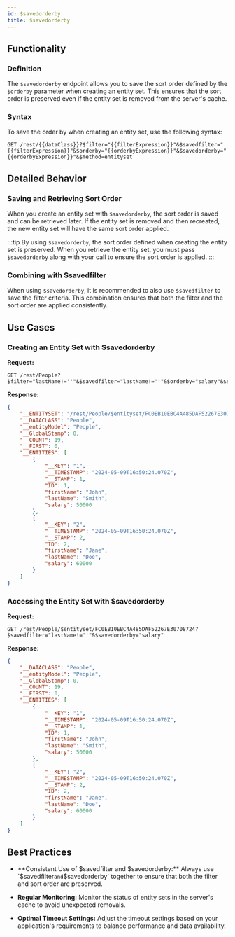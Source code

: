 ```yaml
---
id: $savedorderby
title: $savedorderby 
---
```



## Functionality

### Definition

The `$savedorderby` endpoint allows you to save the sort order defined by the `$orderby` parameter when creating an entity set. This ensures that the sort order is preserved even if the entity set is removed from the server's cache.

### Syntax

To save the order by when creating an entity set, use the following syntax:

```
GET /rest/{{dataClass}}?$filter="{{filterExpression}}"&$savedfilter="{{filterExpression}}"&$orderby="{{orderbyExpression}}"&$savedorderby="{{orderbyExpression}}"&$method=entityset
```



## Detailed Behavior

### Saving and Retrieving Sort Order

When you create an entity set with `$savedorderby`, the sort order is saved and can be retrieved later. If the entity set is removed and then recreated, the new entity set will have the same sort order applied.

:::tip
By using `$savedorderby`, the sort order defined when creating the entity set is preserved. When you retrieve the entity set, you must pass `$savedorderby` along with your call to ensure the sort order is applied.
:::

### Combining with $savedfilter

When using `$savedorderby`, it is recommended to also use `$savedfilter` to save the filter criteria. This combination ensures that both the filter and the sort order are applied consistently.



## Use Cases

### Creating an Entity Set with $savedorderby

**Request:**

```
GET /rest/People?$filter="lastName!=''"&$savedfilter="lastName!=''"&$orderby="salary"&$savedorderby="salary"&$method=entityset
```

**Response:**

```json
{
    "__ENTITYSET": "/rest/People/$entityset/FC0EB10EBC4A485DAF52267E30708724",
    "__DATACLASS": "People",
    "__entityModel": "People",
    "__GlobalStamp": 0,
    "__COUNT": 19,
    "__FIRST": 0,
    "__ENTITIES": [
        {
            "__KEY": "1",
            "__TIMESTAMP": "2024-05-09T16:50:24.070Z",
            "__STAMP": 1,
            "ID": 1,
            "firstName": "John",
            "lastName": "Smith",
            "salary": 50000
        },
        {
            "__KEY": "2",
            "__TIMESTAMP": "2024-05-09T16:50:24.070Z",
            "__STAMP": 2,
            "ID": 2,
            "firstName": "Jane",
            "lastName": "Doe",
            "salary": 60000
        }
    ]
}
```

### Accessing the Entity Set with $savedorderby

**Request:**

```
GET /rest/People/$entityset/FC0EB10EBC4A485DAF52267E30708724?$savedfilter="lastName!=''"&$savedorderby="salary"
```

**Response:**

```json
{
    "__DATACLASS": "People",
    "__entityModel": "People",
    "__GlobalStamp": 0,
    "__COUNT": 19,
    "__FIRST": 0,
    "__ENTITIES": [
        {
            "__KEY": "1",
            "__TIMESTAMP": "2024-05-09T16:50:24.070Z",
            "__STAMP": 1,
            "ID": 1,
            "firstName": "John",
            "lastName": "Smith",
            "salary": 50000
        },
        {
            "__KEY": "2",
            "__TIMESTAMP": "2024-05-09T16:50:24.070Z",
            "__STAMP": 2,
            "ID": 2,
            "firstName": "Jane",
            "lastName": "Doe",
            "salary": 60000
        }
    ]
}
```

## Best Practices

- **Consistent Use of $savedfilter and $savedorderby:** Always use `$savedfilter` and `$savedorderby` together to ensure that both the filter and sort order are preserved.

- **Regular Monitoring:** Monitor the status of entity sets in the server's cache to avoid unexpected removals.

- **Optimal Timeout Settings:** Adjust the timeout settings based on your application's requirements to balance performance and data availability.

